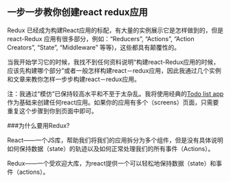 ## 一步一步教你创建react redux应用
Redux 已经成为构建React应用的标配，有大量的实例展示它是怎样做到的，但是react-Redux 应用有很多部分，例如：“Reducers”, “Actions”, “Action Creators”, “State”, “Middleware” 等等)，这些都具有颠覆性的。

当我开始学习它的时候，我找不到任何资料说明“构建react-Redux应用的时候，应该先构建哪个部分”或者一般怎样构建react－redux应用，因此我通过几个实例和文章来教你怎样一步步构建react－redux应用。
<br/>

注：我通过“模仿”已保持较高水平和不至于太杂乱。我将使用经典的<a href="https://github.com/reactjs/redux/tree/master/examples/todos">Todo list app</a>作为基础来创建任何react应用。如果你的应用有多个（screens）页面，只需要重复这个步骤到你到页面中即可。

###为什么要用Redux?

React——一个JS库，帮助我们将我们的应用拆分为多个组件，但是没有具体说明如何保持数据（state）的轨迹以及如何正常处理我们的所有事件（Actions）。

Redux——一个受欢迎大库，为react提供一个可以轻松地保持数据（state）和事件（actions）。
